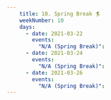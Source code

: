 ```yaml
---
    title: 10. Spring Break 🏄
    weekNumber: 10
    days:
      - date: 2021-03-22
        events:
          "N/A (Spring Break)":
      - date: 2021-03-24
        events:
          "N/A (Spring Break)":
      - date: 2021-03-26
        events:
          "N/A (Spring Break)":
---
```

